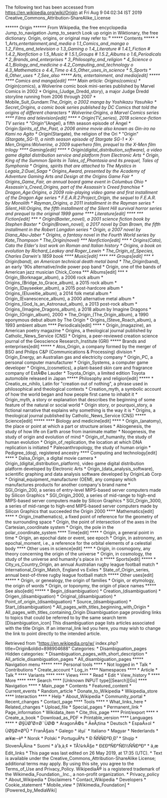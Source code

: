 The following text has been accessed from https://en.wikipedia.org/wiki/Origin at Fri Aug 9 04:02:34 IST 2019
Creative_Commons_Attribution-ShareAlike_License




















****** Origin ******
From Wikipedia, the free encyclopedia
Jump_to_navigation Jump_to_search
 Look up origin in Wiktionary, the free dictionary.
Origin, origins, or original may refer to:
⁰
***** Contents *****
    * 1_Arts,_entertainment,_and_media
          o 1.1_Comics_and_manga
          o 1.2_Films_and_television
          o 1.3_Gaming
          o 1.4_Literature
                # 1.4.1_Fiction
                # 1.4.2_Nonfiction
          o 1.5_Music
                # 1.5.1_Groups
                # 1.5.2_Albums
          o 1.6_Periodicals
    * 2_Brands_and_enterprises
    * 3_Philosophy_and_religion
    * 4_Science
          o 4.1_Biology_and_medicine
          o 4.2_Computing_and_technology
          o 4.3_Mathematics
          o 4.4_Time
          o 4.5_Other_uses_in_science
    * 5_Sports
    * 6_Other_uses
    * 7_See_also
***** Arts, entertainment, and media[edit] *****
**** Comics and manga[edit] ****
Main article: Origins_(comics)
    * Origin_(comics), a Wolverine comic book mini-series published by Marvel
      Comics in 2002
    * Origins_(Judge_Dredd_story), a major Judge Dredd storyline running from
      2006 through 2007
    * Mobile_Suit_Gundam:_The_Origin, a 2002 manga by Yoshikazu Yasuhiko
    * Secret_Origins, a comic book series published by DC Comics that told the
      origins of different characters
    * Wolverine:_Origins, a Marvel Comics series
**** Films and television[edit] ****
    * Origin_(TV_series), 2018 science-fiction TV series
    * "Origin"_(Angel), a fifth season episode of Angel
    * Origin:_Spirits_of_the_Past, a 2006 anime movie also known as Gin-iro no
      Kami no Agito
    * Origin_(Stargate), the religion of the Ori
    * "Origin"_(Stargate_SG-1), a ninth season episode of Stargate SG-1
    * X-Men_Origins:_Wolverine, a 2009 superhero film, prequel to the X-Men
      film trilogy
**** Gaming[edit] ****
    * Origin_(digital_distribution_software), a video game digital distribution
      service and platform from Electronic Arts
    * Origin, King of the Summon Spirits in Tales_of_Phantasia and its prequel,
      Tales of Symphonia
    * Origins, spirits that are attached to The Mystics in Legaia_2:_Duel_Saga
    * Origins_Award, presented by the Academy of Adventure Gaming Arts and
      Design at the Origins Game Fair
    * Origins_Game_Fair, an annual board game event in Columbus Ohio
    * Assassin's_Creed_Origins, part of the Assassin's Creed franchise
    * Dragon_Age:_Origins, a 2009 role-playing video game and first installment
      of the Dragon Age series
    * F.E.A.R._2:_Project_Origin, the sequel to F.E.A.R. by Monolith
    * Rayman_Origins, a 2011 installment in the Rayman series
    * Silent_Hill:_Origins, the fifth installment of the Silent Hill survival
      horror series and prequel to the original 1999 game
**** Literature[edit] ****
*** Fiction[edit] ***
    * Origin_(Baxter_novel), a 2001 science fiction book by Stephen Baxter
    * Origin_(Brown_novel), a 2017 novel by Dan Brown, the fifth installment in
      the Robert Langdon series
    * Origin, a 2007 novel by Diana_Abu-Jaber
    * Origins, a fantasy novel in the Fourth World series by Kate_Thompson
    * The_Origin_(novel)
*** Nonfiction[edit] ***
    * Origins_(Cato), Cato the Elder's lost work on Roman and Italian history
    * Origins, a book on evolution by Richard_Leakey and Roger_Lewin
    * The_Origin_of_Species, Charles Darwin's 1859 book
**** Music[edit] ****
*** Groups[edit] ***
    * Origin_(band), an American technical death metal band
    * The_Origin_(band), an early '90s alternative/indie power pop band
    * Origin, one of the bands of American jazz musician Chick_Corea
*** Albums[edit] ***
    * Origin_(Borknagar_album), a 2006 rock album
    * Origins_(Bridge_to_Grace_album), a 2015 rock album
    * Origin_(Dayseeker_album), a 2015 post-hardcore album
    * Origins_(Eluveitie_album), a 2014 folk metal album
    * Origin_(Evanescence_album), a 2000 alternative metal album
    * Origins_(God_Is_an_Astronaut_album), a 2013 post-rock album
    * Origins_(Imagine_Dragons_album), a 2018 album by Imagine Dragons
    * Origin_(Origin_album), 2000
    * The_Origin_(The_Origin_album), a 1990 eponymous debut album by The Origin
    * Origins_(Steve_Roach_album), a 1993 ambient album
**** Periodicals[edit] ****
    * Origin_(magazine), an American poetry magazine
    * Origins, a theological journal published by Catholic_News_Service (CNS)
    * Origins, a peer-reviewed creation science journal of the Geoscience
      Research_Institute (GRI)
***** Brands and enterprises[edit] *****
    * Atos_Origin, a company formed by the merger of BSO and Philips C&P
      (Communications & Processing) division
    * Origin_Energy, an Australian gas and electricity company
    * Origin_PC, a personal computer manufacturer
    * Origin_Systems, a computer game developer
    * Origins_(cosmetics), a plant-based skin care and fragrance company of
      EstÃ©e Lauder
    * Toyota_Origin, a limited edition Toyota automobile released in Japan
***** Philosophy and religion[edit] *****
    * Creatio_ex_nihilo, Latin for "creation out of nothing", a phrase used in
      philosophical and theological contexts
    * Creation_myth, a symbolic account of how the world began and how people
      first came to inhabit it
    * Origin_myth, a story or explanation that describes the beginning of some
      feature of the natural or social world
    * Origin story, or pourquoi_story, a fictional narrative that explains why
      something is the way it is
    * Origins, a theological journal published by Catholic_News_Service (CNS)
***** Science[edit] *****
**** Biology and medicine[edit] ****
    * Origin_(anatomy), the place or point at which a part or structure arises
    * Abiogenesis, the study of how life on Earth arose from inanimate matter
    * Noogenesis, the study of origin and evolution of mind
    * Origin_of_humanity, the study of human evolution
    * Origin_of_replication, the location at which DNA replication is initiated
    * Paleoanthropology, the study of human origin
    * Pedigree_(dog), registered ancestry
**** Computing and technology[edit] ****
    * Dalsa_Origin, a digital movie camera
    * Origin_(digital_distribution_platform), video game digital distribution
      platform developed by Electronic Arts
    * Origin_(data_analysis_software), scientific graphing and data analysis
      software developed by OriginLab Corp
    * Original_equipment_manufacturer (OEM), any company which manufactures
      products for another company's brand name
    * SGI_Origin_200, a series of entry-level MIPS-based server computers made
      by Silicon Graphics
    * SGI_Origin_2000, a series of mid-range to high-end MIPS-based server
      computers made by Silicon Graphics
    * SGI_Origin_3000, a series of mid-range to high-end MIPS-based server
      computers made by Silicon Graphics that succeeded the Origin 2000
**** Mathematics[edit] ****
    * Origin_(mathematics), a fixed point of reference for the geometry of the
      surrounding space
    * Origin, the point of intersection of the axes in the Cartesian_coordinate
      system
    * Origin, the pole in the polar_coordinate_system
**** Time[edit] ****
    * Origin, a general point in time
    * Origin, an epochal date or event, see epoch
    * Origin, in astronomy, an epochal_moment, i.e., a reference for the
      orbital elements of a celestial body
**** Other uses in science[edit] ****
    * Origin, in cosmogony, any theory concerning the origin of the universe
    * Origin, in cosmology, the study of the universe and humanity's place in
      it
***** Sports[edit] *****
    * City_vs_Country_Origin, an annual Australian rugby league football match
    * International_Origin_Match, England vs Exiles
    * State_of_Origin_series, annual best-of-three rugby league football match
***** Other uses[edit] *****
    * Origin, or genealogy, the origin of families
    * Origin, or etymology, the origin of words
    * Origin, or toponymy, the origin of place names
***** See also[edit] *****
    * Begin_(disambiguation)
    * Creation_(disambiguation)
    * Origen_(disambiguation)
    * Original_(disambiguation)
    * Point_of_origin_(disambiguation)
    * Source_(disambiguation)
    * Start_(disambiguation)
    * All_pages_with_titles_beginning_with_Origin
    * All_pages_with_titles_containing_Origin
                      Disambiguation page providing links to topics that could
                      be referred to by the same search term
[Disambiguation_icon] This disambiguation page lists articles associated with
                      the title Origin.
                      If an internal_link led you here, you may wish to change
                      the link to point directly to the intended article.

Retrieved from "https://en.wikipedia.org/w/
index.php?title=Origin&oldid=898904688"
Categories:
    * Disambiguation_pages
Hidden categories:
    * Disambiguation_pages_with_short_description
    * All_article_disambiguation_pages
    * All_disambiguation_pages
***** Navigation menu *****
**** Personal tools ****
    * Not logged in
    * Talk
    * Contributions
    * Create_account
    * Log_in
**** Namespaces ****
    * Article
    * Talk
⁰
**** Variants ****
**** Views ****
    * Read
    * Edit
    * View_history
⁰
**** More ****
**** Search ****
[Unknown INPUT type][Search][Go]
**** Navigation ****
    * Main_page
    * Contents
    * Featured_content
    * Current_events
    * Random_article
    * Donate_to_Wikipedia
    * Wikipedia_store
**** Interaction ****
    * Help
    * About_Wikipedia
    * Community_portal
    * Recent_changes
    * Contact_page
**** Tools ****
    * What_links_here
    * Related_changes
    * Upload_file
    * Special_pages
    * Permanent_link
    * Page_information
    * Wikidata_item
    * Cite_this_page
**** Print/export ****
    * Create_a_book
    * Download_as_PDF
    * Printable_version
**** Languages ****
    * Ø§ÙØ¹Ø±Ø¨ÙØ©
    * AragonÃ©s
    * ÄeÅ¡tina
    * Deutsch
    * EspaÃ±ol
    * ÙØ§Ø±Ø³Û
    * FranÃ§ais
    * Galego
    * íêµ­ì´
    * Italiano
    * Magyar
    * Nederlands
    * æ¥æ¬èª
    * Norsk
    * Polski
    * PortuguÃªs
    * Ð ÑÑÑÐºÐ¸Ð¹
    * Shqip
    * SlovenÅ¡Äina
    * Suomi
    * à¹à¸à¸¢
    * TÃ¼rkÃ§e
    * Ð£ÐºÑÐ°ÑÐ½ÑÑÐºÐ°
    * ä¸­æ
Edit_links
    * This page was last edited on 26 May 2019, at 17:35 (UTC).
    * Text is available under the Creative_Commons_Attribution-ShareAlike
      License; additional terms may apply. By using this site, you agree to the
      Terms_of_Use and Privacy_Policy. WikipediaÂ® is a registered trademark of
      the Wikimedia_Foundation,_Inc., a non-profit organization.
    * Privacy_policy
    * About_Wikipedia
    * Disclaimers
    * Contact_Wikipedia
    * Developers
    * Cookie_statement
    * Mobile_view
    * [Wikimedia_Foundation]
    * [Powered_by_MediaWiki]
